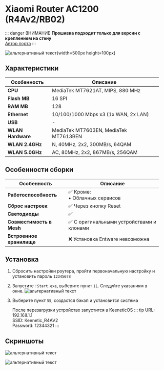 # Xiaomi Router AC1200 (R4Av2/RB02) <YezBadge type="keenetic" text="4.2.6.2" url="https://4pda.to/forum/index.php?showtopic=988197&st=10780#entry119357139" />

::: danger ВНИМАНИЕ
**Прошивка подходит только для версии с креплением на стену**<br/>
[Автор порта](https://4pda.to/forum/index.php?showuser=2155384)
:::

![альтернативный текст](/assets/images/wiki/guides/Xiaomi/4AGv2.png){width=500px height=100px}

## Характеристики

| Особенность       | Описание                              |
|-------------------|---------------------------------------|
| **CPU**           | MediaTek MT7621AT, MIPS, 880 MHz      |
| **Flash MB**      | 16 SPI                                |
| **RAM MB**        | 128                                   |
| **Ethernet**      | 10/100/1000 Mbps x3 (1x WAN, 2x LAN)  |
| **USB**           | -                                     |
| **WLAN Hardware** | MediaTek MT7603EN, MediaTek MT7613BEN |
| **WLAN 2.4GHz**   | N, 40MHz, 2x2, 300MB/s, 64QAM         |
| **WLAN 5.0GHz**   | AC, 80MHz, 2x2, 867MB/s, 256QAM       |

## Особенности сборки

| Особенность              | Описание                                 |
|--------------------------|------------------------------------------|
| **Работоспособность**    | ✅ Кроме: <br/> • Облачных сервисов       |
| **Сброс настроек**       | ✅ Через кнопку Reset                     |
| **Светодиоды**           | ✅                                        |
| **Совместимость в Mesh** | ✅ С оригинальными устройствами и клонами |
| **Встроенное хранилище** | ❌ Установка Entware невозможна           |

## Установка

1. Сбросить настройки роутера, пройти первоначальную настройку и установить пароль `12345678`
2. Запустите `!Start.exe`, выберите пункт `11`. Следуйте указаниям в окне.
   ![альтернативный текст](/assets/images/wiki/guides/Xiaomi/install_4agv2.png)
3. Выберите пункт `55`, создастся бэкап и установится система

   После перезагрузки устройство запустится в KeeneticOS
   ::: tip URL: 192.168.1.1<br/>SSID: Keenetic_R4AV2<br/>Password: 12344321
   :::

## Скриншоты

![альтернативный текст](/assets/images/wiki/guides/Xiaomi/system1-4ag.jpg)

![альтернативный текст](/assets/images/wiki/guides/Xiaomi/system2-4ag.jpg)
